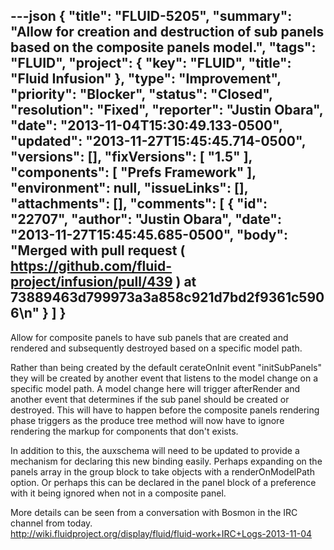 ---json
{
  "title": "FLUID-5205",
  "summary": "Allow for creation and destruction of sub panels based on the composite panels model.",
  "tags": "FLUID",
  "project": {
    "key": "FLUID",
    "title": "Fluid Infusion"
  },
  "type": "Improvement",
  "priority": "Blocker",
  "status": "Closed",
  "resolution": "Fixed",
  "reporter": "Justin Obara",
  "date": "2013-11-04T15:30:49.133-0500",
  "updated": "2013-11-27T15:45:45.714-0500",
  "versions": [],
  "fixVersions": [
    "1.5"
  ],
  "components": [
    "Prefs Framework"
  ],
  "environment": null,
  "issueLinks": [],
  "attachments": [],
  "comments": [
    {
      "id": "22707",
      "author": "Justin Obara",
      "date": "2013-11-27T15:45:45.685-0500",
      "body": "Merged with pull request ( <https://github.com/fluid-project/infusion/pull/439> ) at 73889463d799973a3a858c921d7bd2f9361c5906\n"
    }
  ]
}
---
Allow for composite panels to have sub panels that are created and rendered and subsequently destroyed based on a specific model path.&#x20;

Rather than being created by the default cerateOnInit event "initSubPanels" they will be created by another event that listens to the model change on a specific model path. A model change here will trigger afterRender and another event that determines if the sub panel should be created or destroyed. This will have to happen before the composite panels rendering phase triggers as the produce tree method will now have to ignore rendering the markup for components that don't exists.

In addition to this, the auxschema will need to be updated to provide a mechanism for declaring this new binding easily. Perhaps expanding on the panels array in the group block to take objects with a renderOnModelPath option. Or perhaps this can be declared in the panel block of a preference with it being ignored when not in a composite panel.

More details can be seen from a conversation with Bosmon in the IRC channel from today.\
<http://wiki.fluidproject.org/display/fluid/fluid-work+IRC+Logs-2013-11-04>

        